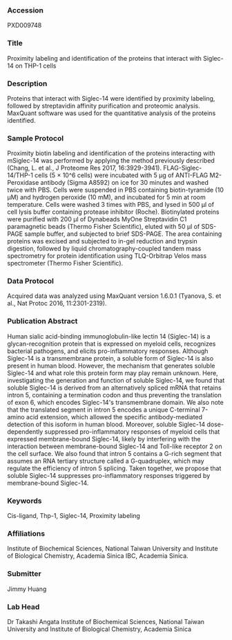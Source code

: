 ### Accession
PXD009748

### Title
Proximity labeling and identification of the proteins that interact with Siglec-14 on THP-1 cells

### Description
Proteins that interact with Siglec-14 were identified by proximity labeling, followed by streptavidin affinity purification and proteomic analysis. MaxQuant software was used for the quantitative analysis of the proteins identified.

### Sample Protocol
Proximity biotin labeling and identification of the proteins interacting with mSiglec-14 was performed by applying the method previously described (Chang, L. et al., J Proteome Res 2017, 16:3929-3941).  FLAG-Siglec-14/THP-1 cells (5 × 10^6 cells) were incubated with 5 μg of ANTI-FLAG M2-Peroxidase antibody (Sigma A8592) on ice for 30 minutes and washed twice with PBS. Cells were suspended in PBS containing biotin-tyramide (10 μM) and hydrogen peroxide (10 mM), and incubated for 5 min at room temperature. Cells were washed 3 times with PBS, and lysed in 500 μl of cell lysis buffer containing protease inhibitor (Roche). Biotinylated proteins were purified with 200 μl of Dynabeads MyOne Streptavidin C1 paramagnetic beads (Thermo Fisher Scientific), eluted with 50 μl of SDS-PAGE sample buffer, and subjected to brief SDS-PAGE. The area containing proteins was excised and subjected to in-gel reduction and trypsin digestion, followed by liquid chromatography-coupled tandem mass spectrometry for protein identification using TLQ-Orbitrap Velos mass spectrometer (Thermo Fisher Scientific).

### Data Protocol
Acquired data was analyzed using MaxQuant version 1.6.0.1 (Tyanova, S. et al., Nat Protoc 2016, 11:2301-2319).

### Publication Abstract
Human sialic acid-binding immunoglobulin-like lectin 14 (Siglec-14) is a glycan-recognition protein that is expressed on myeloid cells, recognizes bacterial pathogens, and elicits pro-inflammatory responses. Although Siglec-14 is a transmembrane protein, a soluble form of Siglec-14 is also present in human blood. However, the mechanism that generates soluble Siglec-14 and what role this protein form may play remain unknown. Here, investigating the generation and function of soluble Siglec-14, we found that soluble Siglec-14 is derived from an alternatively spliced mRNA that retains intron 5, containing a termination codon and thus preventing the translation of exon 6, which encodes Siglec-14's transmembrane domain. We also note that the translated segment in intron 5 encodes a unique C-terminal 7-amino acid extension, which allowed the specific antibody-mediated detection of this isoform in human blood. Moreover, soluble Siglec-14 dose-dependently suppressed pro-inflammatory responses of myeloid cells that expressed membrane-bound Siglec-14, likely by interfering with the interaction between membrane-bound Siglec-14 and Toll-like receptor 2 on the cell surface. We also found that intron 5 contains a G-rich segment that assumes an RNA tertiary structure called a G-quadruplex, which may regulate the efficiency of intron 5 splicing. Taken together, we propose that soluble Siglec-14 suppresses pro-inflammatory responses triggered by membrane-bound Siglec-14.

### Keywords
Cis-ligand, Thp-1, Siglec-14, Proximity labeling

### Affiliations
Institute of Biochemical Sciences, National Taiwan University and Institute of Biological Chemistry, Academia Sinica
IBC, Academia Sinica. 

### Submitter
Jimmy Huang

### Lab Head
Dr Takashi Angata
Institute of Biochemical Sciences, National Taiwan University and Institute of Biological Chemistry, Academia Sinica


